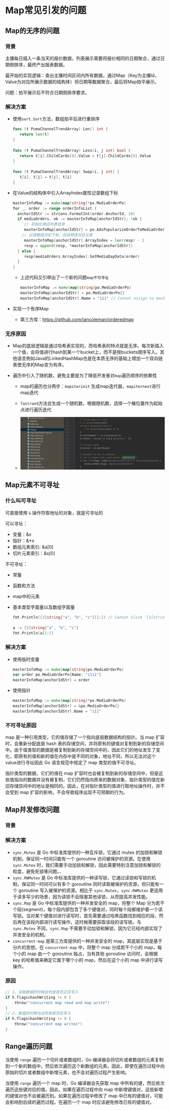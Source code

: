 # Map常见引发的问题

## Map的无序的问题

### 背景

主播每日插入一条当天的报价数据，列表展示需要将报价相同的日期聚合，通过日期倒排序，最终产出报表数据。

最开始的实现逻辑：查出主播时间区间内所有数据，通过Map（Key为主播Id，Value为对应所展示数据的结构体）将日期等数据聚合，最后将Map拍平展示。

问题：拍平展示后不符合日期倒排序要求。

### 解决方案

* 使用`sort.Sort`方法，数组拍平后进行重排序

    ```go
    func (t PumaChannelTrendArray) Len() int {
       return len(t)
    }
    
    func (t PumaChannelTrendArray) Less(i, j int) bool {
       return t[i].ChildCards[0].Value > t[j].ChildCards[0].Value
    }
    
    func (t PumaChannelTrendArray) Swap(i, j int) {
       t[i], t[j] = t[j], t[i]
    }
    ```

* 在Value的结构体中引入ArrayIndex属性记录数组下标

     ```go
    masterInfoMap := make(map[string]*po.MediaOrderPo)
    for _, order := range orderInfoList {
       anchorIdStr := strconv.FormatInt(order.AnchorId, 10)
       if mediaOrders, ok := masterInfoMap[anchorIdStr]; !ok {
          // 初始化响应列表信息
          masterInfoMap[anchorIdStr] = po.AdsPopularizeOrderToMediaOrderPo(order)
         // 记录数组对应下标，后续修改对应元素
          masterInfoMap[anchorIdStr].ArrayIndex = len(resp) - 1
          resp = append(resp, *masterInfoMap[anchorIdStr])
       } else {
          resp[mediaOrders.ArrayIndex].SetMediaDayData(order)
       }
    }
    ```

    - 上述代码又引申出了一个新的问题`map不可寻址`

      ```go
      masterInfoMap := make(map[string]po.MediaOrderPo)
      masterInfoMap[anchorIdStr] = po.MediaOrderPo{}
      masterInfoMap[anchorIdStr].Name = "111" // Cannot assign to masterInfoMap[anchorIdStr].ArrayIndex
      ```

* 实现一个有序Map

    - 第三方库：https://github.com/iancoleman/orderedmap

### 无序原因

* Map的底层逻辑是通过哈希表实现的，而哈希表的特点就是无序。每次新插入一个值，会将值进行hash到某一个bucket上，而不是按buckets顺序写入。其他语言例如Java的LinkedHashMap也是在本质无序的基础上增加一个双向链表使无序的Map变为有序。

* 遍历中引入了随机数，避免主要是为了降低开发者对`map`遍历顺序的依赖性

    - map的遍历也分两步：`mapiterinit` 生成map迭代器，`mapiternext`进行map迭代
    - `fastrand`方法会生成一个随机数，根据随机数，选择一个桶位置作为起始点进行遍历迭代

    - ![image-20230418214641094](./assets/image-20230418214641094.png)

## Map元素不可寻址

### 什么叫可寻址

可直接使用 `&` 操作符取地址的对象，就是可寻址的

可以寻址：

* 变量：&x
* 指针：&*x
* 数组元素索引: &a[0]
* 切片元素索引：&s[0]

不可寻址：

* 常量

* 函数和方法

* map中的元素

* 基本类型字面量以及数组字面量

    ```go
    fmt.Println([3]string{"a", "b", "c"}[1:]) // Cannot slice '[3]string{"a", "b", "c"}' (type '[3]string')
    
    a := [3]string{"a", "b", "c"}
    fmt.Println(a[1:])
    ```

### 解决方案

* 使用临时变量

    ```go
    masterInfoMap := make(map[string]po.MediaOrderPo)
    var order po.MediaOrderPo{Name: "1111"}
    masterInfoMap[anchorIdStr] = order
    ```

* 使用指针

    ```go
    masterInfoMap := make(map[string]*po.MediaOrderPo)
    masterInfoMap[anchorIdStr] = &po.MediaOrderPo{}
    masterInfoMap[anchorIdStr].Name = "111"
    ```

### 不可寻址原因

map 是一种引用类型，它的值存储了一个指向底层数据结构的指针。当 map 扩容时，会重新分配底层 hash 表的存储空间，并将原有的键值对复制到新的存储空间中。由于值类型的数据是被复制到新的存储空间中的，因此它们的地址发生了变化，即原有的值和新的值在内存中是不同的对象，地址不同，所以无法对这个value进行寻址因此 Go 语言规范中规定了 map 类型的值不可寻址。

指针类型的数据，它们的值在 map 扩容时也会被复制到新的存储空间中，但是这些值指向的数据并没有被复制，它们仍然指向原来的数据对象，指针类型的值在新旧存储空间中的地址是相同的。因此，在对指针类型的值进行取地址操作时，并不会受到 map 扩容的影响，不会导致程序出现不可预期的行为。

## Map并发修改问题

### 背景

### 解决方案

- `sync.Mutex` 是 Go 中标准库提供的一种互斥锁，它通过 mutex 的加锁和解锁机制，保证同一时间只能有一个 goroutine 访问被保护的资源。在使用 `sync.Mutex` 时，我们需要手动加锁和解锁，因此需要特别注意加锁和解锁的粒度，避免死锁等问题。、
- `sync.RWMutex` 是 Go 中标准库提供的一种读写锁，它通过读锁和写锁的机制，保证同一时间可以有多个 goroutine 同时读取被保护的资源，但只能有一个 goroutine 写入被保护的资源。相比于 `sync.Mutex`，`sync.RWMutex` 更适用于读多写少的场景，因为读锁不会阻塞其他读锁，从而提高并发性能。
- `sync.Map` 是 Go 中标准库提供的一种并发安全的 map，将整个 Map 分为若干个段(segment)，每个段内部包含了多个键值对，同时每个段都维护着一个读写锁。当对某个键值对进行读写时，首先需要通过哈希函数找到相应的段，然后再在该段内部进行读写操作，这时候需要获取该段的读写锁。与 `sync.Mutex` 不同，`sync.Map` 不需要手动加锁和解锁，因为它已经内部实现了并发安全的机制。
- `concurrent-map` 是第三方库提供的一种并发安全的 map，其底层实现是基于分片的思想。在 `concurrent-map` 中，将整个 map 分成若干个小的 map，每个小的 map 由一个 goroutine 独占，当有其他 goroutine 访问时，会根据 key 的哈希值来确定它属于哪个小的 map，然后在这个小的 map 中进行读写操作。

### 原因

```go
// 1，读取数据的时候会检查是否正在写入
if h.flags&hashWriting != 0 {
    throw("concurrent map read and map write")
}
// 2，赋值的时候也会检查是否在写入
if h.flags&hashWriting != 0 {
    throw("concurrent map writes")
}
```



## Range遍历问题

当使用 `range` 遍历一个切片或者数组时，Go 编译器会将切片或者数组的元素复制到一个新的数组中，然后依次遍历这个新数组的元素。因此，即使在遍历过程中向原始的切片或者数组中新增元素，也不会对遍历过程产生影响。

当使用 `range` 遍历一个 map 时，Go 编译器会先获取 map 中所有的键，然后依次遍历这些键对应的值。因此，如果在遍历过程中向 map 中新增键值对，这些新增的键值对也不会被遍历到。如果在遍历过程中修改了 map 中已有的键值对，可能会影响到后续的遍历过程。在遍历一个 map 时应该避免修改已有的键值对。

